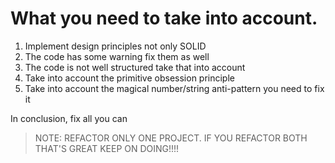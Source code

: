 # What you need to take into account.

1. Implement design principles not only SOLID
2. The code has some warning fix them as well
3. The code is not well structured take that into account
4. Take into account the primitive obsession principle
5. Take into account the magical number/string anti-pattern you need to fix it

In conclusion, fix all you can

> NOTE: REFACTOR ONLY ONE PROJECT. IF YOU REFACTOR BOTH THAT'S GREAT KEEP ON DOING!!!!